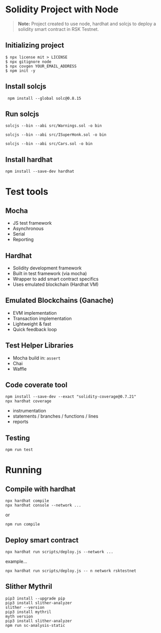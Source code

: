 # Solidity Project with Node
>**Note:** Project created to use node, hardhat and solcjs to deploy a solidity smart contract in RSK Testnet.

## Initializing project

```
$ npx license mit > LICENSE
$ npx gitignore node
$ npx covgen YOUR_EMAIL_ADDRESS
$ npm init -y
```

## Install solcjs
```
 npm install --global solc@0.8.15
 ```

## Run solcjs
```
solcjs --bin --abi src/Warnings.sol -o bin

solcjs --bin --abi src/ISuperHonk.sol -o bin

solcjs --bin --abi src/Cars.sol -o bin
```

## Install hardhat
```
npm install --save-dev hardhat
```

# Test tools
## Mocha
- JS test framework
- Asynchronous
- Serial
- Reporting

## Hardhat 
- Solidity development framework
- Built in test framework (via mocha)
- Wrapper to add smart contract specifics
- Uses emulated blockchain (Hardhat VM)

## Emulated Blockchains (Ganache)
- EVM implementation
- Transaction implementation
- Lightweight & fast
- Quick feedback loop

## Test Helper Libraries
- Mocha build in: `assert`
- Chai
- Waffle

## Code coverate tool
```
npm install --save-dev --exact "solidity-coverage@0.7.21"
npx hardhat coverage
```
- instrumentation
- statements / branches / functions / lines
- reports

## Testing
```
npm run test
```

# Running
## Compile with hardhat
```
npx hardhat compile
npx hardhat console --network ...
```
or 
```
npm run compile
```
## Deploy smart contract
```
npx hardhat run scripts/deploy.js --network ...
```
example...
```
npx hardhat run scripts/deploy.js -- n network rsktestnet
```

## Slither Mythril
```
pip3 install --upgrade pip
pip3 install slither-analyzer
slither --version
pip3 install mythril
myth version
pip3 install slither-analyzer
npm run sc-analysis-static
```
